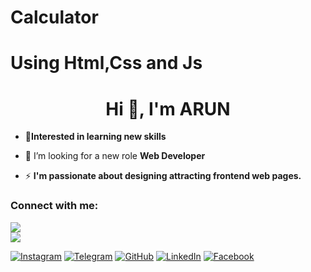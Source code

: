 # Calculator
# Using Html,Css and Js



<h1 align="center">Hi 👋, I'm ARUN</h1>


- 🔶**Interested in learning new skills**
- 🤝 I’m looking for a new role **Web Developer**


- ⚡ **I'm passionate about designing attracting frontend web pages.**

<h3 align="left">Connect with me:</h3>

<a href="https://www.instagram.com/_arun_kumar.6/"><img src="https://img.shields.io/badge/Follow%20on%20Instagram-%40ARUN-orange" /></a>
<br>
<a href="https://arunkumarayinabathina.github.io/calculator/calculator/cal.html"><img src="https://img.shields.io/badge/Chrome-%40Calculator-blue" /></a>





 [![Instagram](https://img.icons8.com/fluent/48/000000/instagram-new.png)](https://www.instagram.com/your_instagram_username)
[![Telegram](https://img.icons8.com/color/48/000000/telegram-app.png)](https://t.me/your_telegram_channel)
[![GitHub](https://img.icons8.com/nolan/48/github.png)](https://github.com/your_github_username)
[![LinkedIn](https://img.icons8.com/color/48/000000/linkedin.png)](https://www.linkedin.com/in/your_linkedin_profile)
[![Facebook](https://img.icons8.com/fluent/48/000000/facebook-new.png)](https://www.facebook.com/your_facebook_profile)
